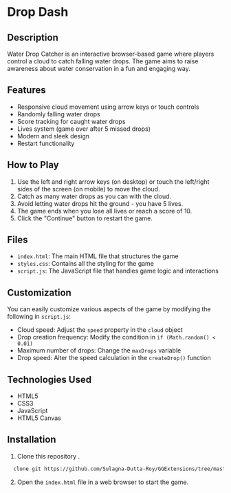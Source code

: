 # Drop Dash

## Description

Water Drop Catcher is an interactive browser-based game where players control a cloud to catch falling water drops. The game aims to raise awareness about water conservation in a fun and engaging way.

## Features

- Responsive cloud movement using arrow keys or touch controls
- Randomly falling water drops
- Score tracking for caught water drops
- Lives system (game over after 5 missed drops)
- Modern and sleek design
- Restart functionality

## How to Play

1. Use the left and right arrow keys (on desktop) or touch the left/right sides of the screen (on mobile) to move the cloud.
2. Catch as many water drops as you can with the cloud.
3. Avoid letting water drops hit the ground - you have 5 lives.
4. The game ends when you lose all lives or reach a score of 10.
5. Click the "Continue" button to restart the game.


## Files

- `index.html`: The main HTML file that structures the game
- `styles.css`: Contains all the styling for the game
- `script.js`: The JavaScript file that handles game logic and interactions

## Customization

You can easily customize various aspects of the game by modifying the following in `script.js`:

- Cloud speed: Adjust the `speed` property in the `cloud` object
- Drop creation frequency: Modify the condition in `if (Math.random() < 0.01)`
- Maximum number of drops: Change the `maxDrops` variable
- Drop speed: Alter the speed calculation in the `createDrop()` function

## Technologies Used

- HTML5
- CSS3
- JavaScript
- HTML5 Canvas

## Installation

1. Clone this repository .
```bash
  clone git https://github.com/Sulagna-Dutta-Roy/GGExtensions/tree/master/Drop Dash Game
```
2. Open the `index.html` file in a web browser to start the game.
